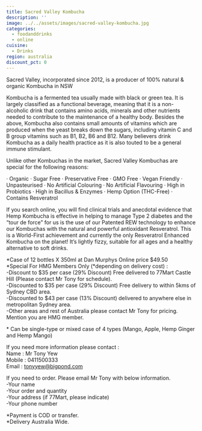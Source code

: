 ```yaml
---
title: Sacred Valley Kombucha
description: ''
image: ../../assets/images/sacred-valley-kombucha.jpg
categories:
  - foodanddrinks
  - online
cuisine:
  - Drinks
region: australia
discount_pct: 0
---
```


Sacred Valley, incorporated since 2012, is a producer of 100% natural & organic Kombucha in NSW

Kombucha is a fermented tea usually made with black or green tea. It is largely classified as a functional beverage, meaning that it is a non-alcoholic drink that contains amino acids, minerals and other nutrients needed to contribute to the maintenance of a healthy body. Besides the above, Kombucha also contains small amounts of vitamins which are produced when the yeast breaks down the sugars, including vitamin C and B group vitamins such as B1, B2, B6 and B12. Many believers drink Kombucha as a daily health practice as it is also touted to be a general immune stimulant.

Unlike other Kombuchas in the market, Sacred Valley Kombuchas are special for the following reasons:

· Organic · Sugar Free · Preservative Free · GMO Free · Vegan Friendly · Unpasteurised · No Artificial Colouring · No Artificial Flavouring · High in Probiotics · High in Bacillus & Enzymes · Hemp Option (THC-Free) · Contains Resveratrol

If you search online, you will find clinical trials and anecdotal evidence that Hemp Kombucha is effective in helping to manage Type 2 diabetes and the “tour de force” for us is the use of our Patented REW technology to enhance our Kombuchas with the natural and powerful antioxidant Resveratrol. This is a World-First achievement and currently the only Resveratrol Enhanced Kombucha on the planet! It’s lightly fizzy, suitable for all ages and a healthy alternative to soft drinks.

\*Case of 12 bottles X 350ml at Dan Murphys Online price $49.50 \
\*Special For HMG Members Only (\*depending on delivery cost) :\
-Discount to $35 per case (29% Discount) Free delivered to 77Mart Castle Hill (Please contact Mr Tony for schedule).\
-Discounted to $35 per case (29% Discount) Free delivery to within 5kms of Sydney CBD area.\
-Discounted to $43 per case (13% Discount) delivered to anywhere else in metropolitan Sydney area.\
-Other areas and rest of Australia please contact Mr Tony for pricing. Mention you are HMG member.

\* Can be single-type or mixed case of 4 types (Mango, Apple, Hemp Ginger and Hemp Mango)

If you need more information please contact :\
Name : Mr Tony Yew\
Mobile : 0411500333\
Email : tonyyew@bigpond.com

If you need to order. Please email Mr Tony with below information. \
-Your name\
-Your order and quantity \
-Your address (if 77Mart, please indicate)\
-Your phone number

\*Payment is COD or transfer.\
\*Delivery Australia Wide.
